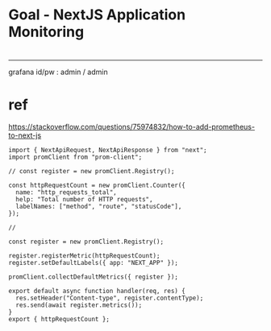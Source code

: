
# Goal - NextJS Application Monitoring 



# 

---




grafana id/pw : admin / admin


# ref
https://stackoverflow.com/questions/75974832/how-to-add-prometheus-to-next-js

```
import { NextApiRequest, NextApiResponse } from "next";
import promClient from "prom-client";

// const register = new promClient.Registry();

const httpRequestCount = new promClient.Counter({
  name: "http_requests_total",
  help: "Total number of HTTP requests",
  labelNames: ["method", "route", "statusCode"],
});

//

const register = new promClient.Registry();

register.registerMetric(httpRequestCount);
register.setDefaultLabels({ app: "NEXT_APP" });

promClient.collectDefaultMetrics({ register });

export default async function handler(req, res) {
  res.setHeader("Content-type", register.contentType);
  res.send(await register.metrics());
}
export { httpRequestCount };

```
